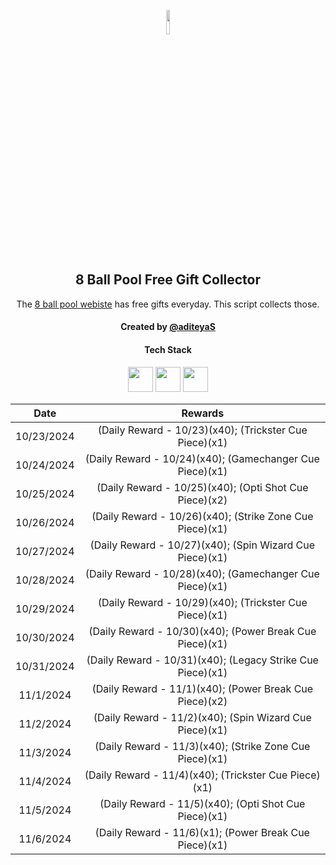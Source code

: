 <p align="center">
  <img src="https://github.com/aditeyaS/8bp-free-gift-collector/blob/main/8bplogo.png" height="10%" />
  <h2 align="center">8 Ball Pool Free Gift Collector</h3>
  <p align="center">The <a href="https://8ballpool.com/en/shop" target="_blank">8 ball pool webiste</a> has free gifts everyday. This script collects those.</p>
  <h4 align="center">Created by <a href="https://github.com/aditeyaS" target="_blank">@aditeyaS</a></h4>
  <div>
    <h4 align="center">Tech Stack</h4>
    <p align="center">
      <img height="40" width="40" src="https://cdn.simpleicons.org/javascript/F7DF1E" />
      <img height="40" width="40" src="https://cdn.simpleicons.org/puppeteer/40B5A4" />
      <img height="40" width="40" src="https://cdn.simpleicons.org/githubactions/2088FF" />
    </p>
  </div>
</p>

| Date | Rewards |
| :---: | :---: |
| 10/23/2024 | (Daily Reward - 10/23)(x40); (Trickster Cue Piece)(x1) |
| 10/24/2024 | (Daily Reward - 10/24)(x40); (Gamechanger Cue Piece)(x1) |
| 10/25/2024 | (Daily Reward - 10/25)(x40); (Opti Shot Cue Piece)(x2) |
| 10/26/2024 | (Daily Reward - 10/26)(x40); (Strike Zone Cue Piece)(x1) |
| 10/27/2024 | (Daily Reward - 10/27)(x40); (Spin Wizard Cue Piece)(x1) |
| 10/28/2024 | (Daily Reward - 10/28)(x40); (Gamechanger Cue Piece)(x1) |
| 10/29/2024 | (Daily Reward - 10/29)(x40); (Trickster Cue Piece)(x1) |
| 10/30/2024 | (Daily Reward - 10/30)(x40); (Power Break Cue Piece)(x1) |
| 10/31/2024 | (Daily Reward - 10/31)(x40); (Legacy Strike Cue Piece)(x1) |
| 11/1/2024 | (Daily Reward - 11/1)(x40); (Power Break Cue Piece)(x2) |
| 11/2/2024 | (Daily Reward - 11/2)(x40); (Spin Wizard Cue Piece)(x1) |
| 11/3/2024 | (Daily Reward - 11/3)(x40); (Strike Zone Cue Piece)(x1) |
| 11/4/2024 | (Daily Reward - 11/4)(x40); (Trickster Cue Piece)(x1) |
| 11/5/2024 | (Daily Reward - 11/5)(x40); (Opti Shot Cue Piece)(x1) |
| 11/6/2024 | (Daily Reward - 11/6)(x1); (Power Break Cue Piece)(x1) |
